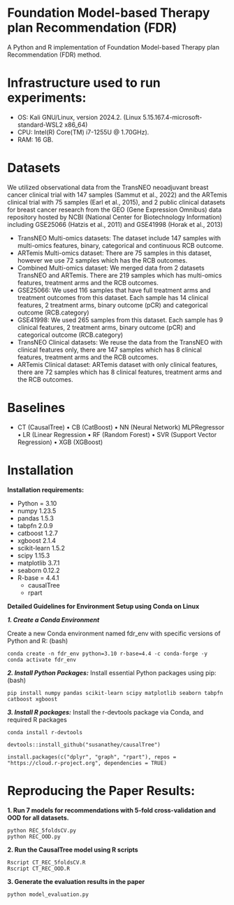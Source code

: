 
# Foundation Model-based Therapy plan Recommendation (FDR)
A Python and R implementation of Foundation Model-based Therapy plan Recommendation (FDR) method.


# Infrastructure used to run experiments:
* OS: Kali GNU/Linux, version 2024.2. (Linux 5.15.167.4-microsoft-standard-WSL2 x86_64)
* CPU: Intel(R) Core(TM) i7-1255U @ 1.70GHz).
* RAM: 16 GB.

# Datasets
We utilized observational data from the TransNEO neoadjuvant breast cancer clinical trial with 147 samples (Sammut et al., 2022) and
the ARTemis clinical trial with 75 samples (Earl et al., 2015), and 2 public clinical datasets for breast cancer research from the GEO (Gene Expression Omnibus) data repository hosted by NCBI (National Center for Biotechnology Information) including GSE25066 (Hatzis et al., 2011) and GSE41998 (Horak et al., 2013)

* TransNEO Multi-omics datasets: The dataset include 147 samples with multi-omics features, binary, categorical and continuous RCB outcome.
* ARTemis Multi-omics dataset: There are 75 samples in this dataset, however we use 72 samples which has the RCB outcomes.
* Combined Multi-omics dataset: We merged data from 2 datasets TransNEO and ARTemis. There are 219 samples which has multi-omics features, treatment arms and the RCB outcomes.
* GSE25066: We used 116 samples that have full treatment arms and treatment outcomes from this dataset. Each sample has 14 clinical features, 2 treatment arms, binary outcome (pCR) and categorical outcome (RCB.category)
* GSE41998: We used 265 samples from this dataset. Each sample has 9 clinical features, 2 treatment arms, binary outcome (pCR) and categorical outcome (RCB.category)
* TransNEO Clinical datasets: We reuse the data from the TransNEO with clinical features only, there are 147 samples which has 8 clinical features, treatment arms and the RCB outcomes.
* ARTemis Clinical dataset: ARTemis dataset with only clinical features, there are 72 samples which has 8 clinical features, treatment arms and the RCB outcomes.

# Baselines
* CT (CausalTree)
• CB (CatBoost)
• NN (Neural Network) MLPRegressor
• LR (Linear Regression
• RF (Random Forest)
• SVR (Support Vector Regression)
• XGB (XGBoost)


# Installation
**Installation requirements:**

* Python = 3.10
* numpy 1.23.5
* pandas 1.5.3
* tabpfn 2.0.9
* catboost 1.2.7
* xgboost 2.1.4
* scikit-learn 1.5.2
* scipy 1.15.3
* matplotlib 3.7.1
* seaborn 0.12.2
* R-base = 4.4.1
  * causalTree
  * rpart
 
**Detailed Guidelines for Environment Setup using Conda on Linux**

***1. Create a Conda Environment***

Create a new Conda environment named fdr_env with specific versions of Python and R: (bash)
     
    conda create -n fdr_env python=3.10 r-base=4.4 -c conda-forge -y
    conda activate fdr_env
***2. Install Python Packages:***
     Install essential Python packages using pip: (bash)
     
    pip install numpy pandas scikit-learn scipy matplotlib seaborn tabpfn catboost xgboost
***3. Install R packages:***
   Install the r-devtools package via Conda, and required R packages
     
    conda install r-devtools
    
    devtools::install_github("susanathey/causalTree")

    install.packages(c("dplyr", "graph", "rpart"), repos = "https://cloud.r-project.org", dependencies = TRUE)
    




# Reproducing the Paper Results:


**1. Run 7 models for recommendations with 5-fold cross-validation and OOD for all datasets.**

    python REC_5foldsCV.py
    python REC_OOD.py

**2. Run the CausalTree model using R scripts**

    Rscript CT_REC_5foldsCV.R
    Rscript CT_REC_OOD.R
**3. Generate the evaluation results in the paper**

    python model_evaluation.py
